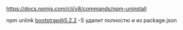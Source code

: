 https://docs.npmjs.com/cli/v8/commands/npm-uninstall

npm unlink bootstrap@5.2.2 -S удалит полностю и из package.json

